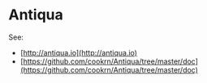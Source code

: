 # Antiqua

See:
* [http://antiqua.io](http://antiqua.io)
* [https://github.com/cookrn/Antiqua/tree/master/doc](https://github.com/cookrn/Antiqua/tree/master/doc)
